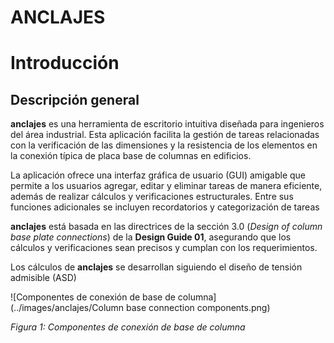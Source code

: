 # ANCLAJES

# Introducción

## Descripción general

**anclajes** es una herramienta de escritorio intuitiva diseñada para ingenieros del área industrial. Esta aplicación facilita la gestión de tareas relacionadas con la verificación de las dimensiones y la resistencia de los elementos en la conexión típica de placa base de columnas en edificios.

La aplicación ofrece una interfaz gráfica de usuario (GUI) amigable que permite a los usuarios agregar, editar y eliminar tareas de manera eficiente, además de realizar cálculos y verificaciones estructurales. Entre sus funciones adicionales se incluyen recordatorios y categorización de tareas

**anclajes** está basada en las directrices de la sección 3.0 (_Design of column base plate connections_) de la **Design Guide 01**, asegurando que los cálculos y verificaciones sean precisos y cumplan con los requerimientos.

Los cálculos de **anclajes** se desarrollan siguiendo el diseño de tensión admisible (ASD)

![Componentes de conexión de base de columna](../images/anclajes/Column base connection components.png)

*Figura 1: Componentes de conexión de base de columna*
